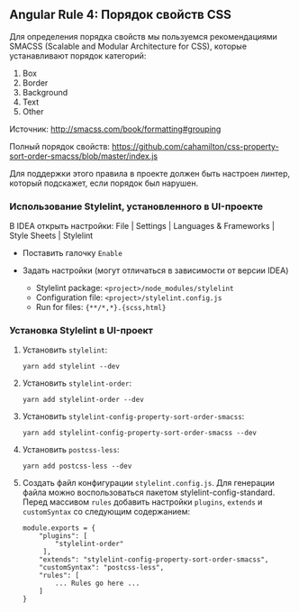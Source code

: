 ## Angular Rule 4: Порядок свойств CSS

Для определения порядка свойств мы пользуемся рекомендациями SMACSS (Scalable and Modular Architecture for CSS), которые устанавливают порядок категорий:
1. Box
2. Border
3. Background
4. Text
5. Other

Источник: http://smacss.com/book/formatting#grouping

Полный порядок свойств: https://github.com/cahamilton/css-property-sort-order-smacss/blob/master/index.js

Для поддержки этого правила в проекте должен быть настроен линтер, который подскажет, если порядок был нарушен.

### Использование Stylelint, установленного в UI-проекте

В IDEA открыть настройки: File | Settings | Languages & Frameworks | Style Sheets | Stylelint

   - Поставить галочку `Enable`

   - Задать настройки (могут отличаться в зависимости от версии IDEA)
     - Stylelint package: `<project>/node_modules/stylelint`
     - Configuration file: `<project>/stylelint.config.js`
     - Run for files: `{**/*,*}.{scss,html}` 

### Установка Stylelint в UI-проект

1. Установить `stylelint`:
    ```
    yarn add stylelint --dev
    ```
2. Установить `stylelint-order`:
    ```
    yarn add stylelint-order --dev
    ```
3. Установить `stylelint-config-property-sort-order-smacss`:
    ```
    yarn add stylelint-config-property-sort-order-smacss --dev
    ```
4. Установить `postcss-less`:
    ```
    yarn add postcss-less --dev
    ```
5. Создать файл конфигурации `stylelint.config.js`. Для генерации файла можно воспользоваться пакетом
   stylelint-config-standard. Перед массивом `rules` добавить настройки `plugins`, `extends` и `customSyntax`
   со следующим содержанием:
    ```
    module.exports = {
        "plugins": [
            "stylelint-order"
         ],
        "extends": "stylelint-config-property-sort-order-smacss",
        "customSyntax": "postcss-less", 
        "rules": [
            ... Rules go here ...
        ]
    }
    ```
